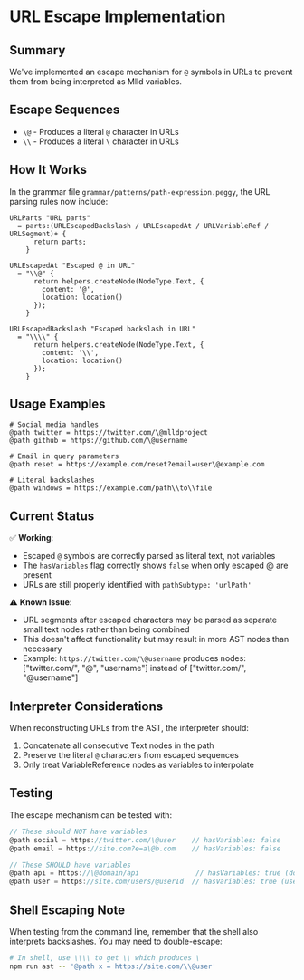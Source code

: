 # URL Escape Implementation

## Summary

We've implemented an escape mechanism for `@` symbols in URLs to prevent them from being interpreted as Mlld variables.

## Escape Sequences

- `\@` - Produces a literal `@` character in URLs
- `\\` - Produces a literal `\` character in URLs

## How It Works

In the grammar file `grammar/patterns/path-expression.peggy`, the URL parsing rules now include:

```peggy
URLParts "URL parts"
  = parts:(URLEscapedBackslash / URLEscapedAt / URLVariableRef / URLSegment)+ {
      return parts;
    }

URLEscapedAt "Escaped @ in URL"
  = "\\@" {
      return helpers.createNode(NodeType.Text, { 
        content: '@', 
        location: location() 
      });
    }

URLEscapedBackslash "Escaped backslash in URL"  
  = "\\\\" {
      return helpers.createNode(NodeType.Text, { 
        content: '\\', 
        location: location() 
      });
    }
```

## Usage Examples

```mlld
# Social media handles
@path twitter = https://twitter.com/\@mlldproject
@path github = https://github.com/\@username

# Email in query parameters  
@path reset = https://example.com/reset?email=user\@example.com

# Literal backslashes
@path windows = https://example.com/path\\to\\file
```

## Current Status

✅ **Working**:
- Escaped `@` symbols are correctly parsed as literal text, not variables
- The `hasVariables` flag correctly shows `false` when only escaped @ are present
- URLs are still properly identified with `pathSubtype: 'urlPath'`

⚠️ **Known Issue**:
- URL segments after escaped characters may be parsed as separate small text nodes rather than being combined
- This doesn't affect functionality but may result in more AST nodes than necessary
- Example: `https://twitter.com/\@username` produces nodes: ["twitter.com/", "@", "username"] instead of ["twitter.com/", "@username"]

## Interpreter Considerations

When reconstructing URLs from the AST, the interpreter should:
1. Concatenate all consecutive Text nodes in the path
2. Preserve the literal `@` characters from escaped sequences
3. Only treat VariableReference nodes as variables to interpolate

## Testing

The escape mechanism can be tested with:

```javascript
// These should NOT have variables
@path social = https://twitter.com/\@user    // hasVariables: false
@path email = https://site.com?e=a\@b.com    // hasVariables: false

// These SHOULD have variables  
@path api = https://\@domain/api              // hasVariables: true (domain is a var)
@path user = https://site.com/users/@userId  // hasVariables: true (userId is a var)
```

## Shell Escaping Note

When testing from the command line, remember that the shell also interprets backslashes. You may need to double-escape:

```bash
# In shell, use \\\\ to get \\ which produces \
npm run ast -- '@path x = https://site.com/\\@user'
```